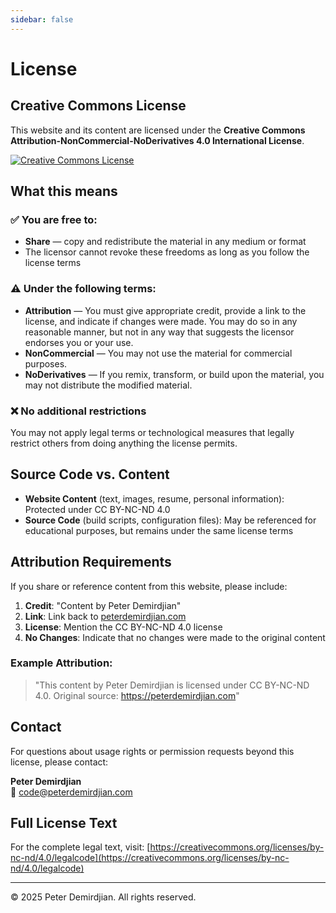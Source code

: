 ```yaml
---
sidebar: false
---
```


# License

## Creative Commons License

This website and its content are licensed under the **Creative Commons Attribution-NonCommercial-NoDerivatives 4.0 International License**.

<a rel="license" href="http://creativecommons.org/licenses/by-nc-nd/4.0/">
  <img alt="Creative Commons License" style="border-width:0" src="https://i.creativecommons.org/l/by-nc-nd/4.0/88x31.png" />
</a>

## What this means

### ✅ You are free to:
- **Share** — copy and redistribute the material in any medium or format
- The licensor cannot revoke these freedoms as long as you follow the license terms

### ⚠️ Under the following terms:
- **Attribution** — You must give appropriate credit, provide a link to the license, and indicate if changes were made. You may do so in any reasonable manner, but not in any way that suggests the licensor endorses you or your use.
- **NonCommercial** — You may not use the material for commercial purposes.
- **NoDerivatives** — If you remix, transform, or build upon the material, you may not distribute the modified material.

### ❌ No additional restrictions
You may not apply legal terms or technological measures that legally restrict others from doing anything the license permits.

## Source Code vs. Content

- **Website Content** (text, images, resume, personal information): Protected under CC BY-NC-ND 4.0
- **Source Code** (build scripts, configuration files): May be referenced for educational purposes, but remains under the same license terms

## Attribution Requirements

If you share or reference content from this website, please include:

1. **Credit**: "Content by Peter Demirdjian"
2. **Link**: Link back to [peterdemirdjian.com](https://peterdemirdjian.com)
3. **License**: Mention the CC BY-NC-ND 4.0 license
4. **No Changes**: Indicate that no changes were made to the original content

### Example Attribution:
> "This content by Peter Demirdjian is licensed under CC BY-NC-ND 4.0. Original source: https://peterdemirdjian.com"

## Contact

For questions about usage rights or permission requests beyond this license, please contact:

**Peter Demirdjian**  
📧 [code@peterdemirdjian.com](mailto:code@peterdemirdjian.com)

## Full License Text

For the complete legal text, visit: [https://creativecommons.org/licenses/by-nc-nd/4.0/legalcode](https://creativecommons.org/licenses/by-nc-nd/4.0/legalcode)

---

© 2025 Peter Demirdjian. All rights reserved.
